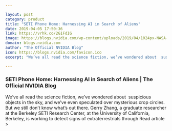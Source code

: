 ```yaml
---

layout: post
category: product
title: "SETI Phone Home: Harnessing AI in Search of Aliens"
date: 2019-04-05 17:50:36
link: https://vrhk.co/2G1FdIG
image: https://blogs.nvidia.com/wp-content/uploads/2019/04/1024px-NASA-HS201427a-HubbleUltraDeepField2014-20140603.jpg
domain: blogs.nvidia.com
author: "The Official NVIDIA Blog"
icon: https://blogs.nvidia.com/favicon.ico
excerpt: "We’ve all read the science fiction, we’ve wondered about  suspicious objects in the sky, and we’ve even speculated over mysterious crop circles. But we still don’t know what’s out there. Gerry Zhang, a graduate researcher at the Berkeley SETI Research Center, at the University of California, Berkeley, is working to detect signs of extraterrestrials through Read article &gt;"

---
```


### SETI Phone Home: Harnessing AI in Search of Aliens | The Official NVIDIA Blog

We’ve all read the science fiction, we’ve wondered about  suspicious objects in the sky, and we’ve even speculated over mysterious crop circles. But we still don’t know what’s out there. Gerry Zhang, a graduate researcher at the Berkeley SETI Research Center, at the University of California, Berkeley, is working to detect signs of extraterrestrials through Read article &gt;